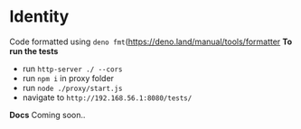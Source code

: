 # Identity

Code formatted using `deno fmt`(https://deno.land/manual/tools/formatter ****To
run the tests****

- run `http-server ./ --cors`
- run `npm i` in proxy folder
- run `node ./proxy/start.js`
- navigate to `http://192.168.56.1:8080/tests/`

****Docs**** Coming soon..
